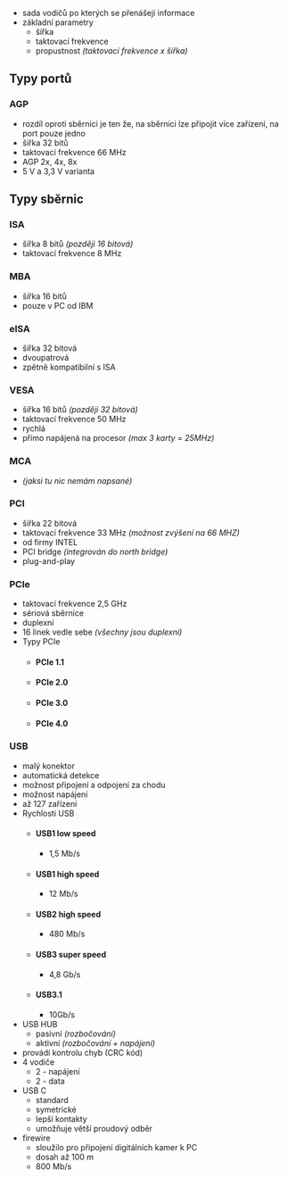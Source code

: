 - sada vodičů po kterých se přenášejí informace
- základní parametry
	- šířka
	- taktovací frekvence
	- propustnost *(taktovací frekvence x šířka)*
## Typy portů
### AGP
- rozdíl oproti sběrnici je ten že, na sběrnici lze připojit více zařízení, na port pouze jedno
- šířka 32 bitů
- taktovací frekvence 66 MHz
- AGP 2x, 4x, 8x
- 5 V a 3,3 V varianta
## Typy sběrnic
### ISA
- šířka 8 bitů *(později 16 bitová)*
- taktovací frekvence 8 MHz
### MBA
- šířka 16 bitů
- pouze v PC od IBM
### eISA
- šířka 32 bitová
- dvoupatrová
- zpětně kompatibilní s ISA
### VESA
- šířka 16 bitů *(později 32 bitová)*
- taktovací frekvence 50 MHz
- rychlá
- přímo napájená na procesor *(max 3 karty = 25MHz)*
### MCA
- *(jaksi tu nic nemám napsané)*
### PCI
- šířka 22 bitová
- taktovací frekvence 33 MHz *(možnost zvýšení na 66 MHZ)*
- od firmy INTEL
- PCI bridge *(integrován do north bridge)*
- plug-and-play
### PCIe
- taktovací frekvence 2,5 GHz
- sériová sběrnice
- duplexní
- 16 linek vedle sebe *(všechny jsou duplexní)*
- Typy PCIe
	- #### PCIe 1.1
	- #### PCIe 2.0
	- #### PCIe 3.0
	- #### PCIe 4.0
### USB
- malý konektor
- automatická detekce
- možnost připojení a odpojení za chodu
- možnost napájení
- až 127 zařízení
- Rychlosti USB
	- #### USB1 low speed
		- 1,5 Mb/s
	- #### USB1 high speed
		- 12 Mb/s
	- #### USB2 high speed
		- 480 Mb/s
	- #### USB3 super speed
		- 4,8 Gb/s
	- #### USB3.1
		- 10Gb/s
- USB HUB
	- pasivní *(rozbočování)*
	- aktivní *(rozbočování + napájení)*
- provádí kontrolu chyb  (CRC kód)
- 4 vodiče
	- 2 - napájení
	- 2 - data
- USB C
	- standard
	- symetrické
	- lepší kontakty
	- umožňuje větší proudový odběr
- firewire
	- sloužilo pro připojení digitálních kamer k PC
	- dosah až 100 m
	- 800 Mb/s